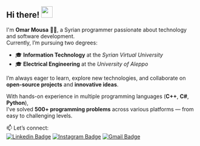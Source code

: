 ## Hi there! <img src="https://raw.githubusercontent.com/aemmadi/aemmadi/master/wave.gif" width="30">

I'm **Omar Mousa** 👨‍💻, a Syrian programmer passionate about technology and software development.  
Currently, I’m pursuing two degrees:
- 🎓 **Information Technology** at the *Syrian Virtual University*  
- 🎓 **Electrical Engineering** at the *University of Aleppo*  

I’m always eager to learn, explore new technologies, and collaborate on **open-source projects** and **innovative ideas**.  

With hands-on experience in multiple programming languages (**C++**, **C#**, **Python**),  
I’ve solved **500+ programming problems** across various platforms — from easy to challenging levels.  

📫 Let’s connect:  
[![Linkedin Badge](https://img.shields.io/badge/-Omar%20Mousa-blue?style=flat-square&logo=Linkedin&logoColor=white&link=https://www.linkedin.com/in/omar-mousa-763568314)](https://www.linkedin.com/in/omar-mousa-763568314)
[![Instagram Badge](https://img.shields.io/badge/-oma10ar-purple?style=flat-square&logo=instagram&logoColor=white&link=https://instagram.com/oma10ar)](https://instagram.com/oma10ar)
[![Gmail Badge](https://img.shields.io/badge/-omar19mousa@gmail.com-c14438?style=flat-square&logo=Gmail&logoColor=white&link=mailto:omar19mousa@gmail.com)](mailto:omar19mousa@gmail.com)

